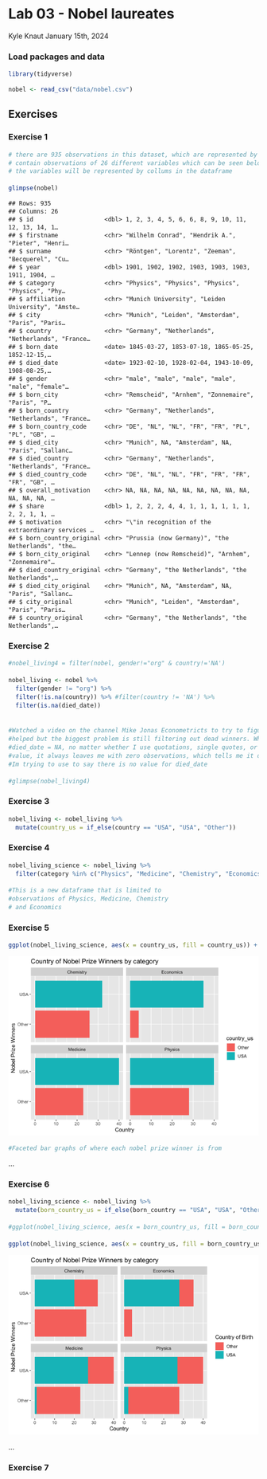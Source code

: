 Lab 03 - Nobel laureates
================
Kyle Knaut
January 15th, 2024

### Load packages and data

``` r
library(tidyverse) 
```

``` r
nobel <- read_csv("data/nobel.csv")
```

## Exercises

### Exercise 1

``` r
# there are 935 observations in this dataset, which are represented by rows. These rows
# contain observations of 26 different variables which can be seen below
# the variables will be represented by collums in the dataframe

glimpse(nobel)
```

    ## Rows: 935
    ## Columns: 26
    ## $ id                    <dbl> 1, 2, 3, 4, 5, 6, 6, 8, 9, 10, 11, 12, 13, 14, 1…
    ## $ firstname             <chr> "Wilhelm Conrad", "Hendrik A.", "Pieter", "Henri…
    ## $ surname               <chr> "Röntgen", "Lorentz", "Zeeman", "Becquerel", "Cu…
    ## $ year                  <dbl> 1901, 1902, 1902, 1903, 1903, 1903, 1911, 1904, …
    ## $ category              <chr> "Physics", "Physics", "Physics", "Physics", "Phy…
    ## $ affiliation           <chr> "Munich University", "Leiden University", "Amste…
    ## $ city                  <chr> "Munich", "Leiden", "Amsterdam", "Paris", "Paris…
    ## $ country               <chr> "Germany", "Netherlands", "Netherlands", "France…
    ## $ born_date             <date> 1845-03-27, 1853-07-18, 1865-05-25, 1852-12-15,…
    ## $ died_date             <date> 1923-02-10, 1928-02-04, 1943-10-09, 1908-08-25,…
    ## $ gender                <chr> "male", "male", "male", "male", "male", "female"…
    ## $ born_city             <chr> "Remscheid", "Arnhem", "Zonnemaire", "Paris", "P…
    ## $ born_country          <chr> "Germany", "Netherlands", "Netherlands", "France…
    ## $ born_country_code     <chr> "DE", "NL", "NL", "FR", "FR", "PL", "PL", "GB", …
    ## $ died_city             <chr> "Munich", NA, "Amsterdam", NA, "Paris", "Sallanc…
    ## $ died_country          <chr> "Germany", "Netherlands", "Netherlands", "France…
    ## $ died_country_code     <chr> "DE", "NL", "NL", "FR", "FR", "FR", "FR", "GB", …
    ## $ overall_motivation    <chr> NA, NA, NA, NA, NA, NA, NA, NA, NA, NA, NA, NA, …
    ## $ share                 <dbl> 1, 2, 2, 2, 4, 4, 1, 1, 1, 1, 1, 1, 2, 2, 1, 1, …
    ## $ motivation            <chr> "\"in recognition of the extraordinary services …
    ## $ born_country_original <chr> "Prussia (now Germany)", "the Netherlands", "the…
    ## $ born_city_original    <chr> "Lennep (now Remscheid)", "Arnhem", "Zonnemaire"…
    ## $ died_country_original <chr> "Germany", "the Netherlands", "the Netherlands",…
    ## $ died_city_original    <chr> "Munich", NA, "Amsterdam", NA, "Paris", "Sallanc…
    ## $ city_original         <chr> "Munich", "Leiden", "Amsterdam", "Paris", "Paris…
    ## $ country_original      <chr> "Germany", "the Netherlands", "the Netherlands",…

### Exercise 2

``` r
#nobel_living4 = filter(nobel, gender!="org" & country!='NA')

nobel_living <- nobel %>% 
  filter(gender != "org") %>%
  filter(!is.na(country)) %>% #filter(country != 'NA') %>%
  filter(is.na(died_date))

                      
#Watched a video on the channel Mike Jonas Econometricts to try to figure this out, it kinda 
#helped but the biggest problem is still filtering out dead winners. When I try to filter for 
#died_date = NA, no matter whether I use quotations, single quotes, or any attempt to use the NA 
#value, it always leaves me with zero observations, which tells me it doesnt like the syntax that
#Im trying to use to say there is no value for died_date
  
#glimpse(nobel_living4)
```

### Exercise 3

``` r
nobel_living <- nobel_living %>%
  mutate(country_us = if_else(country == "USA", "USA", "Other"))
```

### Exercise 4

``` r
nobel_living_science <- nobel_living %>%
  filter(category %in% c("Physics", "Medicine", "Chemistry", "Economics"))

#This is a new dataframe that is limited to
#observations of Physics, Medicine, Chemistry
# and Economics
```

### Exercise 5

``` r
ggplot(nobel_living_science, aes(x = country_us, fill = country_us)) + geom_bar() + coord_flip() + labs( x = "Nobel Prize Winners", y = "Country", title = "Country of Nobel Prize Winners by category") + facet_wrap(~ category)
```

![](lab-03_files/figure-gfm/bar-plot-1.png)<!-- -->

``` r
#Faceted bar graphs of where each nobel prize winner is from
```

…

### Exercise 6

``` r
nobel_living_science <- nobel_living %>%
  mutate(born_country_us = if_else(born_country == "USA", "USA", "Other")) 

#ggplot(nobel_living_science, aes(x = born_country_us, fill = born_country_us)) + geom_bar() + coord_flip() + labs( x = "Nobel Prize Winners", y = "Country of Birth", title = "Birth Country of Nobel Prize Winners by category", fill = "Country of Birth") + facet_wrap(~ category)

ggplot(nobel_living_science, aes(x = country_us, fill = born_country_us)) + geom_bar() + coord_flip() + labs( x = "Nobel Prize Winners", y = "Country", title = "Country of Nobel Prize Winners by category", fill = "Country of Birth") + facet_wrap(~ category)
```

![](lab-03_files/figure-gfm/born-in-the-USA-plus-vis-1.png)<!-- -->

…

### Exercise 7
